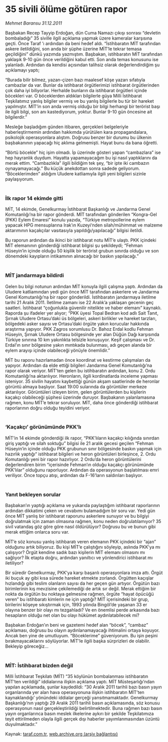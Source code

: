 # 35 sivili ölüme götüren rapor

*Mehmet Baransu 31.12.2011*

<div class="yazi"><p>Başbakan Recep Tayyip Erdoğan, dün Cuma Namazı çıkışı sonrası “devletin bombaladığı” 35 siville ilgili açıklama yapmak üzere kameralar karşısına geçti. Önce Taraf ’ı ardından da beni hedef aldı. “İstihbaratın MİT tarafından askere iletildiğini, son anda bir şüphe üzerine MİT’le tekrar temasa geçildiğini” dünkü yazımda yazmıştım. Başbakan, istihbaratın MİT tarafından yaklaşık 9-10 gün önce verildiğini kabul etti. Son anda temas konusunu ise yalanladı. Ardından da kendisi açısından talihsiz olarak değerlendirdiğim şu açıklamayı yaptı;</p>
<p>“Burada bilir bilmez, yazan-çizen bazı maalesef köşe yazarı sıfatıyla cambazlar da var. Bunlar da istihbarat örgütlerimizi istihbarat örgütlerinden çok daha iyi biliyorlar. Herhalde bunların da istihbarat örgütleri içinde böcekleri var. O böceklerden aldıkları bilgilerle güya Milli İstihbarat Teşkilatımız yanlış bilgiler vermiş ve bu yanlış bilgilerle bu tür bir hareket yapılmıştır. MİT’in son anda vermiş olduğu bir bilgi herhangi bir terörist başı ile ilgili bilgi, son anı kastediyorum, yoktur. Bunlar 9-10 gün öncesine ait bilgilerdir.”</p>
<p>Mesleğe başladığım günden itibaren, gerçekleri belgeleriyle haberleştirmemin ardından hakkımda yürütülen kara propagandalara, psikolojik operasyonlara alıştım. Doğrusu benzer bir durumu bu ülkenin başbakanının yapacağı hiç aklıma gelmemişti. Hayat bunu da bana öğretti.</p>
<p>“Börtü böcekle” hiç işim olmadı. İp üzerinde gösteri yapan “cambazlara” ise hep hayranlık duydum. Hayatta yapamayacağım bu işi nasıl yaptıklarını da merak ettim. “Cambazlıkla” ilgili bildiğim tek şey, “bir ipte iki cambazın oynayamayacağı.” Bu küçük anekdottan sonra sadede geliyorum. “Böceklerimden” aldığım Uludere katliamıyla ilgili yeni bilgileri sizinle paylaşıyorum.</p>
<h3><br/>İlk rapor 14 ekimde gitti</h3>
<p>MİT, 14 ekimde, Genelkurmay İstihbarat Başkanlığı ve Jandarma Genel Komutanlığı’na bir rapor gönderdi. MİT tarafından gönderilen “Kongra-Gel (PKK) Eylem Emaresi” konulu yazıda, “Türkiye metropollerine eylem yapacak HPG mensuplarına Irak’ın Kuzeyi‘nden silah/mühimmat ve malzeme aktarımının kaçakçılar vasıtasıyla yapıldığı/yapılacağı” bilgisi iletildi.</p>
<p>Bu raporun ardından da ikinci bir istihbarat notu MİT’e ulaştı. PKK içindeki MİT elemanının gönderdiği istihbarat bilgisi şu şekildeydi; “Fehman Hüseyin’in içinde olduğu 50 kişilik bir terörist grubun sınırda olduğu ve son dönemdeki kayıpların intikamının alınacağı bir baskın yapılacağı.”</p>
<h3><br/>MİT jandarmaya bildirdi</h3>
<p>Gelen bu bilgi notunun ardından MİT konuyla ilgili çalışma yaptı. Ardından da Uludere katliamından yedi gün önce MİT tarafından askerlere ve Jandarma Genel Komutanlığı’na bir rapor gönderildi. İstihbaratın jandarmaya iletilme tarihi 21 Aralık 2011. İletilme zamanı ise 22 Aralık’a yaklaşan gecenin geç saatleri. İstihbarat “çoğunlukla güvenilir nitelikte ve haber elemanı” kaynaklı. Raporda şu ifadeler yer alıyor; “PKK üyesi Topal Bedran kod adlı Sait Tanıt, Şırnak Uludere Ortasu’daki üs bölgeleri, askeri birlikler ve hareket tarzları, bölgedeki asker sayısı ve Ortasu’daki örgüte yakın korucular hakkında araştırma yapıyor. PKK Zagros sorumlusu Dr. Bahoz Erdal kodlu Fehman Hüseyin, Şırnak Uludere Ortasu bölgesinde yer alan Düğün Dağı karşısında Türkiye sınırına 10 km yakınlıkta telsizle konuşuyor. Keşif çalışması ve Dr. Erdal’ın sınır bölgesine yakın mıntıkada bulunması, adı geçen alanda bir eylem arayışı içinde olabileceği yönüyle önemlidir.”</p>
<p>MİT bu raporu hazırlamadan önce koordinat ve kestirme çalışmaları da yapıyor. Ardından da elde ettiği bilgileri Jandarma Genel Komutanlığı’na rapor olarak veriyor. MİT’ten gelen bu istihbaratın ardından, konu 2. Ordu Komutanlığı’na aktarılıyor. Heronların, ilgili kordinatlarda inceleme yapması isteniyor. 35 sivilin hayatını kaybettiği günün akşam saatlerinde de heronlar görüntü almaya başlıyor. Saat 19:00 sularında da görüntüler merkeze aktarılıyor. Görüntüleri izleyen birim, gelen görüntülerden bu kişilerin kaçakçı olabileceği şüphesi üzerinde duruyor. Başbakanın yalanlamasına rağmen, konu MİT’e tekrar soruluyor. MİT, daha önce gönderdiği istihbarat raporlarının doğru olduğu teyidini veriyor.</p>
<h3><br/>‘Kaçakçı’ görünümünde PKK’lı</h3>
<p>MİT’in 14 ekimde gönderdiği ilk rapor, “PKK’lıların kaçakçı kılığında sınırdan giriş yaptığı ve silah soktuğu” bilgisi ile 21 aralık gecesi geçilen “Fehman Hüseyin’in içinde olduğu PKK grubunun sınır bölgesinde baskın yapmak için hazırlık yaptığı“ istihbarat bilgileri ve heron görüntüleri birleşince, 2. Ordu Komutanlığı yeni bir rapor hazırlıyor. 2 Ordu’da heron görüntülerini değerlendiren birim “içerisinde Fehman’ın olduğu kaçakçı görünümünde PKK’lılar” olduğunu raporluyor. Ardından da operasyonun başlatılması emri veriliyor. Önce topçu atışı, ardından da F-16’ların saldırıları başlıyor.</p>
<h3><br/>Yanıt bekleyen sorular</h3>
<p>Başbakan’ın yaptığı açıklama ve yukarıda paylaştığım istihbarat raporlarının ardından dikkatimi çeken ve cevabımı bulamadığım bir soru var. Yedi gün önce MİT yanlış bir istihbarat raporunu askerlere sunuyor ve bu bilgiyi doğrulatmak için zaman olmasına rağmen, konu neden doğrulatılamıyor? 35 sivil vatandaş göz göre göre nasıl öldürülüyor? Doğrusu bu ve bunun gibi merak ettiğim onlarca soru var.</p>
<p>MİT’e söz konusu yanlış istihbaratı veren elemanın PKK içindeki bir “ajan” olduğunu artık biliyoruz. Bu kişi MİT’e çalıştığını söyleyip, aslında PKK’ya mı çalışıyor? Örgüt kendine sadık bazı kişilerin MİT elemanı olmasını mı sağlıyor? İlk etapta doğru, ardından yanıltıcı ve yönlendirici istihbarat mı iletiliyor?</p>
<p>Bir süredir Genelkurmay, PKK’ya karşı başarılı operasyonlara imza attı. Örgüt iki buçuk ay gibi kısa sürede hareket etmekte zorlandı. Örgütten kaçışlar hızlandığı gibi teslim olanların sayısı da her geçen gün artıyor. Örgütün bazı birimlerinin kış mevzisine çekilemediği de artık sır değil. Merak ettiğim bir nokta da örgütün bu noktaya gelmesine rağmen, örgüte “hayat öpücüğü veren” bu istihbaratı kimlerin ne için yaptığı? MİT içerisindeki bir grup, birilerini köşeye sıkıştırmak için, 1993 yılında Bingöl’de yaşanan 33 er olayına benzer bir olayı mı tezgahladı? Ve en önemlisi perde arkasında bazı hesapların olduğu net olan bu olayı hükümet aydınlatabilecek mi?</p>
<p>Başbakan Erdoğan’ın beni ve gazetemi hedef alan “böcek”, “cambaz” açıklaması, doğrusu bu olayın aydınlanamayacağı ihtimalini ortaya koyuyor. Ancak ben yine de umutluyum. “Böceklerime” güveniyorum. Bu işin peşini bırakmayacaklarını söylüyorlar. MİT’le ilgili başka sürprizleri de olabilir. Bekleyip göreceğiz...</p>
<h3><br/>MİT: İstihbarat bizden değil</h3>
<p>Milli İstihbarat Teşkilatı (MİT) “35 köylünün bombalanması istihbaratın MİT’ten verildiği” iddialarına ilişkin açıklama yaptı. MİT Müsteşarlığı’ndan yapılan açıklamada, şunlar kaydedildi: “30 Aralık 2011 tarihli bazı basın yayın organlarında yer alan hava operasyonuna ilişkin istihbaratın MİT’ten kaynaklandığı’ yönündeki iddialar gerçeği yansıtmamaktadır. Genelkurmay Başkanlığı’nın yaptığı 29 Aralık 2011 tarihli basın açıklamasında, söz konusu operasyonun nasıl gerçekleştirildiği belirtilmektedir. Buna rağmen bazı basın yayın organlarınca basın meslek ilkelerine aykırı bir şekilde Teşkilatımıza teyit ettirilmeden olayla ilgili gerçek dışı haberler yayımlanmasından üzüntü duyulmaktadır.”</p>
</div>

Kaynak: [taraf.com.tr](http://www.taraf.com.tr/mehmet-baransu/makale-35-sivili-olume-goturen-rapor.htm), [web.archive.org (arşiv bağlantısı)](http://web.archive.org/web/20131107073218/http://www.taraf.com.tr/mehmet-baransu/makale-35-sivili-olume-goturen-rapor.htm)
